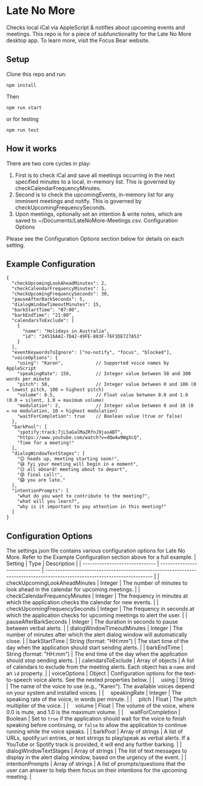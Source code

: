 # Late No More

Checks local iCal via AppleScript & notifies about upcoming events and meetings. This repo is for a piece of subfunctionality for the Late No More desktop app. To learn more, visit the Focus Bear website.

## Setup

Clone this repo and run:

`npm install`

Then

`npm run start`

or for testing

`npm run test`

## How it works

There are two core cycles in play:

1. First is to check iCal and save all meetings occurring in the next specified minutes to a local, in-memory list. This is governed by checkCalendarFrequencyMinutes.
2. Second is to check the upcomingEvents, in-memory list for any imminent meetings and notify. This is governed by checkUpcomingFrequencySeconds.
3. Upon meetings, optionally set an intention & write notes, which are saved to ~/Documents/LateNoMore-Meetings.csv.
   Configuration Options

Please see the Configuration Options section below for details on each setting.

## Example Configuration

```
{
  "checkUpcomingLookAheadMinutes": 2,
  "checkCalendarFrequencyMinutes": 1,
  "checkUpcomingFrequencySeconds": 30,
  "pauseAfterBarkSeconds": 5,
  "dialogWindowTimeoutMinutes": 15,
  "barkStartTime": "07:00",
  "barkEndTime": "21:00",
  "calendarsToExclude": [
    {
      "name": "Holidays in Australia",
      "id": "24516AA2-7D42-49FE-803F-76F3DE727A53"
    }
  ],
  "eventKeywordsToIgnore": ["no-notify", "focus", "blocked"],
  "voiceOptions": {
    "using": "Karen",            // Supported voice names by AppleScript
    "speakingRate": 150,         // Integer value between 50 and 300 words per minute
    "pitch": 50,                 // Integer value between 0 and 100 (0 = lowest pitch, 100 = highest pitch)
    "volume": 0.5,               // Float value between 0.0 and 1.0 (0.0 = silent, 1.0 = maximum volume)
    "modulation": 2,             // Integer value between 0 and 10 (0 = no modulation, 10 = highest modulation)
    "waitForCompletion": true    // Boolean value (true or false)
  },
  "barkPool": [
    "spotify:track:7jL5aGalMaZRfnJ9jasABT",
    "https://www.youtube.com/watch?v=dQw4w9WgXcQ",
    "Time for a meeting!"
  ],
  "dialogWindowTextStages": [
    "😊 heads up, meeting starting soon!",
    "😅 fyi your meeting will begin in a moment",
    "😥 all aboard! meeting about to depart",
    "😰 final call!",
    "😱 you are late."
  ],
  "intentionPrompts": [
    "what do you want to contribute to the meeting?",
    "what will you learn?",
    "why is it important to pay attention in this meeting?"
  ]
}
```

## Configuration Options

The settings.json file contains various configuration options for Late No More. Refer to the Example Configuration section above for a full example.
| Setting                        | Type                          | Description                                                                                                                |
| ------------------------------ | ----------------------------- | -------------------------------------------------------------------------------------------------------------------------- |
| checkUpcomingLookAheadMinutes  | Integer                       | The number of minutes to look ahead in the calendar for upcoming meetings.                                                 |
| checkCalendarFrequencyMinutes  | Integer                       | The frequency in minutes at which the application checks the calendar for new events.                                      |
| checkUpcomingFrequencySeconds  | Integer                       | The frequency in seconds at which the application checks for upcoming meetings to alert the user.                          |
| pauseAfterBarkSeconds          | Integer                       | The duration in seconds to pause between verbal alerts.                                                                   |
| dialogWindowTimeoutMinutes     | Integer                       | The number of minutes after which the alert dialog window will automatically close.                                       |
| barkStartTime                  | String (format: "HH:mm")      | The start time of the day when the application should start sending alerts.                                               |
| barkEndTime                    | String (format: "HH:mm")      | The end time of the day when the application should stop sending alerts.                                                  |
| calendarsToExclude             | Array of objects              | A list of calendars to exclude from the meeting alerts. Each object has a `name` and an `id` property.                   |
| voiceOptions                   | Object                        | Configuration options for the text-to-speech voice alerts. See the nested properties below.                               |
| &emsp;using                    | String                        | The name of the voice to use (e.g., "Karen"). The available voices depend on your system and installed voices.            |
| &emsp;speakingRate             | Integer  | The speaking rate of the voice, in words per minute.             |
| &emsp;pitch                    | Float   | The pitch multiplier of the voice.                               |
| &emsp;volume                   | Float       | The volume of the voice, where 0.0 is mute, and 1.0 is the maximum volume.                                                |
| &emsp;waitForCompletion        | Boolean                       | Set to `true` if the application should wait for the voice to finish speaking before continuing, or `false` to allow the application to continue running while the voice speaks. |
| barkPool                       | Array of strings              | A list of URLs, spotify:uri entries, or text strings to play/speak as verbal alerts. If a YouTube or Spotify track is provided, it will end any further barking. |
| dialogWindowTextStages         | Array of strings              | The list of text messages to display in the alert dialog window, based on the urgency of the event.                       |
| intentionPrompts               | Array of strings              | A list of prompts/questions that the user can answer to help them focus on their intentions for the upcoming meeting.     |
